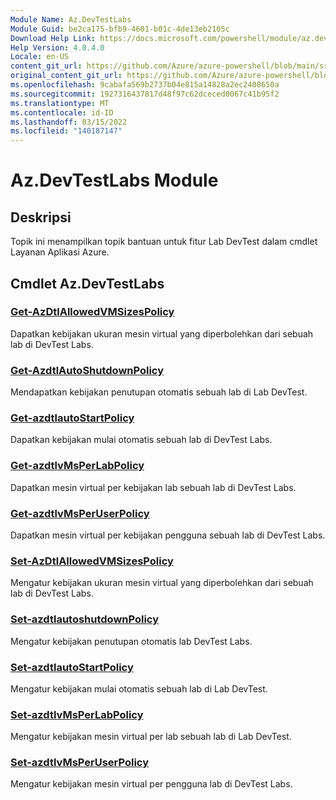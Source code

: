 ```yaml
---
Module Name: Az.DevTestLabs
Module Guid: be2ca175-bfb9-4601-b01c-4de13eb2105c
Download Help Link: https://docs.microsoft.com/powershell/module/az.devtestlabs
Help Version: 4.0.4.0
Locale: en-US
content_git_url: https://github.com/Azure/azure-powershell/blob/main/src/DevTestLabs/DevTestLabs/help/Az.DevTestLabs.md
original_content_git_url: https://github.com/Azure/azure-powershell/blob/main/src/DevTestLabs/DevTestLabs/help/Az.DevTestLabs.md
ms.openlocfilehash: 9cabafa569b2737b04e815a14828a2ec2408650a
ms.sourcegitcommit: 1927316437817d48f97c62dceced0067c41b95f2
ms.translationtype: MT
ms.contentlocale: id-ID
ms.lasthandoff: 03/15/2022
ms.locfileid: "140187147"
---
```

# Az.DevTestLabs Module
## Deskripsi
Topik ini menampilkan topik bantuan untuk fitur Lab DevTest dalam cmdlet Layanan Aplikasi Azure.

## Cmdlet Az.DevTestLabs
### [Get-AzDtlAllowedVMSizesPolicy](Get-AzDtlAllowedVMSizesPolicy.md)
Dapatkan kebijakan ukuran mesin virtual yang diperbolehkan dari sebuah lab di DevTest Labs.

### [Get-AzdtlAutoShutdownPolicy](Get-AzDtlAutoShutdownPolicy.md)
Mendapatkan kebijakan penutupan otomatis sebuah lab di Lab DevTest.

### [Get-azdtlautoStartPolicy](Get-AzDtlAutoStartPolicy.md)
Dapatkan kebijakan mulai otomatis sebuah lab di DevTest Labs.

### [Get-azdtlvMsPerLabPolicy](Get-AzDtlVMsPerLabPolicy.md)
Dapatkan mesin virtual per kebijakan lab sebuah lab di DevTest Labs.

### [Get-azdtlvMsPerUserPolicy](Get-AzDtlVMsPerUserPolicy.md)
Dapatkan mesin virtual per kebijakan pengguna sebuah lab di DevTest Labs.

### [Set-AzDtlAllowedVMSizesPolicy](Set-AzDtlAllowedVMSizesPolicy.md)
Mengatur kebijakan ukuran mesin virtual yang diperbolehkan dari sebuah lab di DevTest Labs.

### [Set-azdtlautoshutdownPolicy](Set-AzDtlAutoShutdownPolicy.md)
Mengatur kebijakan penutupan otomatis lab DevTest Labs.

### [Set-azdtlautoStartPolicy](Set-AzDtlAutoStartPolicy.md)
Mengatur kebijakan mulai otomatis sebuah lab di Lab DevTest.

### [Set-azdtlvMsPerLabPolicy](Set-AzDtlVMsPerLabPolicy.md)
Mengatur kebijakan mesin virtual per lab sebuah lab di Lab DevTest.

### [Set-azdtlvMsPerUserPolicy](Set-AzDtlVMsPerUserPolicy.md)
Mengatur kebijakan mesin virtual per pengguna lab di DevTest Labs.

